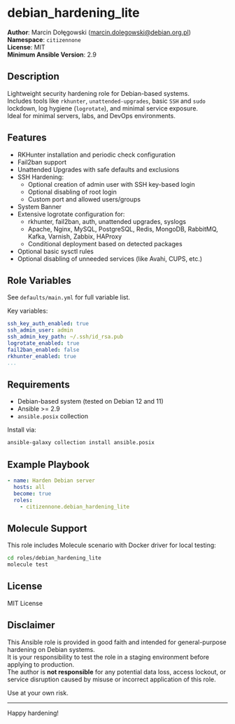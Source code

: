 # debian_hardening_lite

**Author**: Marcin Dołęgowski (<marcin.dolegowski@debian.org.pl>)  
**Namespace**: `citizennone`  
**License**: MIT  
**Minimum Ansible Version**: 2.9

## Description

Lightweight security hardening role for Debian-based systems.  
Includes tools like `rkhunter`, `unattended-upgrades`, basic `SSH` and `sudo` lockdown, log hygiene (`logrotate`), and minimal service exposure.  
Ideal for minimal servers, labs, and DevOps environments.

## Features

- RKHunter installation and periodic check configuration
- Fail2ban support
- Unattended Upgrades with safe defaults and exclusions
- SSH Hardening:
  - Optional creation of admin user with SSH key-based login
  - Optional disabling of root login
  - Custom port and allowed users/groups
- System Banner
- Extensive logrotate configuration for:
  - rkhunter, fail2ban, auth, unattended upgrades, syslogs
  - Apache, Nginx, MySQL, PostgreSQL, Redis, MongoDB, RabbitMQ, Kafka, Varnish, Zabbix, HAProxy
  - Conditional deployment based on detected packages
- Optional basic sysctl rules
- Optional disabling of unneeded services (like Avahi, CUPS, etc.)

## Role Variables

See `defaults/main.yml` for full variable list.

Key variables:

```yaml
ssh_key_auth_enabled: true
ssh_admin_user: admin
ssh_admin_key_path: ~/.ssh/id_rsa.pub
logrotate_enabled: true
fail2ban_enabled: false
rkhunter_enabled: true
...
```

## Requirements

- Debian-based system (tested on Debian 12 and 11)
- Ansible >= 2.9
- `ansible.posix` collection

Install via:

```bash
ansible-galaxy collection install ansible.posix
```

## Example Playbook

```yaml
- name: Harden Debian server
  hosts: all
  become: true
  roles:
    - citizennone.debian_hardening_lite
```

## Molecule Support

This role includes Molecule scenario with Docker driver for local testing:

```bash
cd roles/debian_hardening_lite
molecule test
```

## License

MIT License

## Disclaimer

This Ansible role is provided in good faith and intended for general-purpose hardening on Debian systems.  
It is your responsibility to test the role in a staging environment before applying to production.  
The author is **not responsible** for any potential data loss, access lockout, or service disruption caused by misuse or incorrect application of this role.

Use at your own risk.

---

Happy hardening!